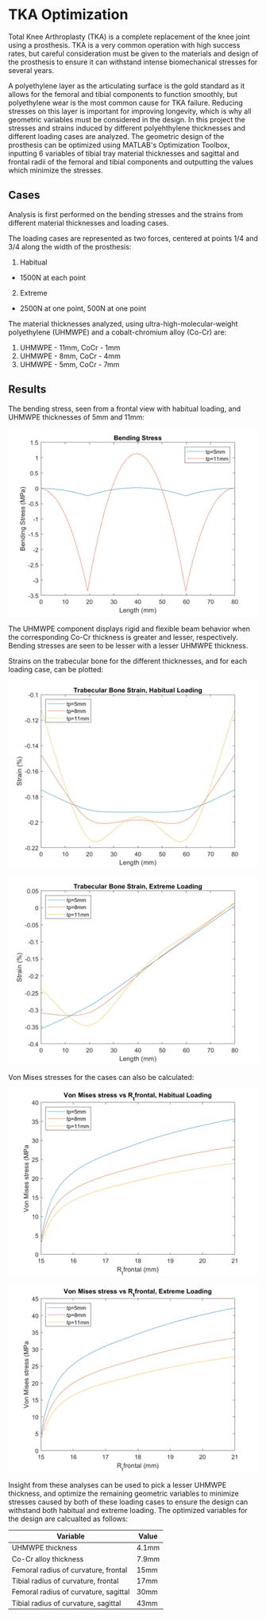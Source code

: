 # TKA Optimization

Total Knee Arthroplasty (TKA) is a complete replacement of the knee joint using a prosthesis. TKA is a very common operation with high success rates, but careful consideration must be given to the materials and design of the prosthesis to ensure it can withstand intense biomechanical stresses for several years.  

A polyethylene layer as the articulating surface is the gold standard as it allows for the femoral and tibial components to function smoothly, but polyethylene wear is the most common cause for TKA failure. Reducing  stresses on this layer is important for improving longevity, which is why all geometric variables must be considered in the design. In this project the stresses and strains induced by different polyehthylene thicknesses and different loading cases are analyzed. The geometric design of the prosthesis can be optimized using MATLAB's Optimization Toolbox, inputting 6 variables of tibial tray material thicknesses and sagittal and frontal radii of the femoral and tibial components and outputting the values which minimize the stresses. 

## Cases

Analysis is first performed on the bending stresses and the strains from different material thicknesses and loading cases. 

The loading cases are represented as two forces, centered at points 1/4 and 3/4 along the width of the prosthesis:
1. Habitual 
 - 1500N at each point
2. Extreme
 - 2500N at one point, 500N at one point
 
 The material thicknesses analyzed, using ultra-high-molecular-weight polyethylene (UHMWPE) and a cobalt-chromium alloy (Co-Cr) are:
 1. UHMWPE - 11mm, CoCr - 1mm
 2. UHMWPE - 8mm, CoCr - 4mm
 3. UHMWPE - 5mm, CoCr - 7mm
 
 ## Results
 
The bending stress, seen from a frontal view with habitual loading, and UHMWPE thicknesses of 5mm and 11mm:

![Bending Stress](https://github.com/ggdurrant/TKA-Optimization/blob/main/images/bendingstress.png)

The UHMWPE component displays rigid and flexible beam behavior when the corresponding Co-Cr thickness is greater and lesser, respectively. Bending stresses are seen to be lesser with a lesser UHMWPE thickness. 

Strains on the trabecular bone for the different thicknesses, and for each loading case, can be plotted:

![Strain Habitual](https://github.com/ggdurrant/TKA-Optimization/blob/main/images/straine1.png)

![Strain Extreme](https://github.com/ggdurrant/TKA-Optimization/blob/main/images/straine2.png)

Von Mises stresses for the cases can also be calculated:

![Von Mises Habitual](https://github.com/ggdurrant/TKA-Optimization/blob/main/images/rte1.png)

![Von Mises Extreme](https://github.com/ggdurrant/TKA-Optimization/blob/main/images/rte2.png)

Insight from these analyses can be used to pick a lesser UHMWPE thickness, and optimize the remaining geometric variables to minimize stresses caused by both of these loading cases to ensure the design can withstand both habitual and extreme loading. The optimized variables for the design are calcualted as follows:

Variable | Value
-----|------
UHMWPE thickness | 4.1mm
Co-Cr alloy thickness | 7.9mm
Femoral radius of curvature, frontal | 15mm
Tibial radius of curvature, frontal | 17mm
Femoral radius of curvature, sagittal | 30mm
Tibial radius of curvature, sagittal | 43mm
